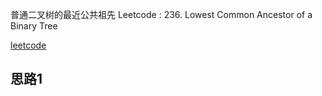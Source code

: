  普通二叉树的最近公共祖先
 Leetcode : 236. Lowest Common Ancestor of a Binary Tree
 
 [leetcode](https://leetcode.com/problems/lowest-common-ancestor-of-a-binary-tree/description/)
 
 
 ## 思路1
 